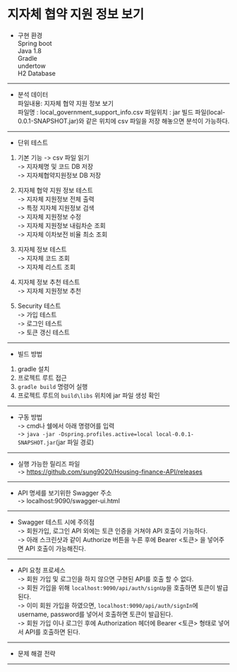 # 지자체 협약 지원 정보 보기
 
- 구현 환경  
Spring boot    
Java 1.8  
Gradle  
undertow  
H2 Database  

--- 

- 분석 데이터  
파일내용: 지자체 협약 지원 정보 보기  
파일명 : local_government_support_info.csv 
파일위치 : jar 빌드 파일(local-0.0.1-SNAPSHOT.jar)와 같은 위치에 csv 파일을 저장 해놓으면 분석이 가능하다.   

---

- 단위 테스트  
1. 기본 기능 
-> csv 파일 읽기  
-> 지자체명 및 코드 DB 저장  
-> 지자체협약지원정보 DB 저장  

2. 지자체 협약 지원 정보 테스트  
-> 지자체 지원정보 전체 출력  
-> 특정 지자체 지원정보 검색  
-> 지자체 지원정보 수정  
-> 지자체 지원정보 내림차순 조회  
-> 지자체 이차보전 비율 최소 조회  

3. 지자체 정보 테스트  
-> 지자체 코드 조회  
-> 지자체 리스트 조회  

4. 지자체 정보 추천 테스트  
-> 지자체 지원정보 추천  

5. Security 테스트  
-> 가입 테스트   
-> 로그인 테스트  
-> 토큰 갱신 테스트  

---  

- 빌드 방법  
1. gradle 설치  
2. 프로젝트 루트 접근  
3. `gradle build` 명령어 실행  
4. 프로젝트 루트의 `build\libs` 위치에 jar 파일 생성 확인  

---  

- 구동 방법  
-> cmd나 쉘에서 아래 명령어를 입력  
-> `java -jar -Dspring.profiles.active=local local-0.0.1-SNAPSHOT.jar`(jar 파일 경로)  

---  

- 실행 가능한 릴리즈 파일  
-> https://github.com/sung9020/Housing-finance-API/releases  

---  

- API 명세를 보기위한 Swagger 주소  
-> localhost:9090/swagger-ui.html   

---  

- Swagger 테스트 시에 주의점  
-> 회원가입, 로그인 API 외에는 토큰 인증을 거쳐야 API 호출이 가능하다.  
-> 아래 스크린샷과 같이 Authorize 버튼을 누른 후에 Bearer <토큰> 을 넣어주면 API 호출이 가능해진다.  

---  

- API 요청 프로세스  
-> 회원 가입 및 로그인을 하지 않으면 구현된 API를 호출 할 수 없다.  
-> 회원 가입을 위해 `localhost:9090/api/auth/signUp`을 호출하면 토큰이 발급된다.  
-> 이미 회원 가입을 하였으면, `localhost:9090/api/auth/signIn`에 username, password를 넣어서 호출하면 토큰이 발급된다.  
-> 회원 가입 이나 로그인 후에 Authorization 헤더에 Bearer <토큰> 형태로 넣어서 API를 호출하면 된다.  

---  

- 문제 해결 전략   

---
